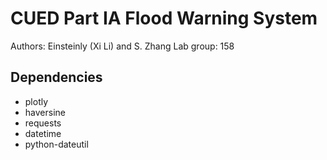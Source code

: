 # CUED Part IA Flood Warning System
Authors: Einsteinly (Xi Li) and S. Zhang
Lab group: 158

## Dependencies
- plotly
- haversine
- requests
- datetime
- python-dateutil